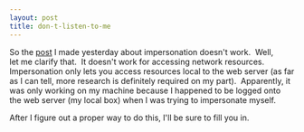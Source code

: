 ```yaml
---
layout: post
title: don-t-listen-to-me
---
```

So the [post](http://blogs.geekdojo.net/ryan/posts/384.aspx) I made
yesterday about impersonation doesn't work.  Well, let me clarify that. 
It doesn't work for accessing network resources.  Impersonation only
lets you access resources local to the web server (as far as I can tell,
more research is definitely required on my part).  Apparently, it was
only working on my machine because I happened to be logged onto the web
server (my local box) when I was trying to impersonate myself.

After I figure out a proper way to do this, I'll be sure to fill you in.

 
